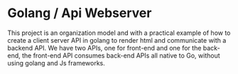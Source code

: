 # Golang / Api Webserver
This project is an organization model and with a practical example of how to create a client server API in golang to render html and communicate with a backend API.
We have two APIs, one for front-end and one for the back-end, the front-end API consumes back-end APIs all native to Go, without using golang and Js frameworks.